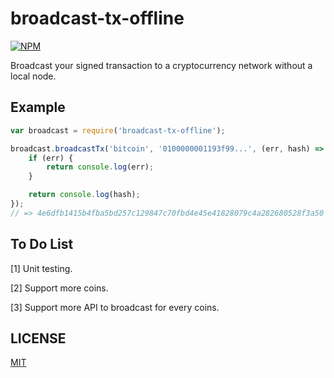 # broadcast-tx-offline

[![NPM](https://img.shields.io/npm/v/broadcast-tx-offline.svg)](https://www.npmjs.com/package/broadcast-tx-offline)

Broadcast your signed transaction to a cryptocurrency network without a local node.

## Example

```javascript
var broadcast = require('broadcast-tx-offline');

broadcast.broadcastTx('bitcoin', '0100000001193f99...', (err, hash) => {
    if (err) {
        return console.log(err);
    }

    return console.log(hash);
});
// => 4e6dfb1415b4fba5bd257c129847c70fbd4e45e41828079c4a282680528f3a50
```

## To Do List

[1] Unit testing.

[2] Support more coins.

[3] Support more API to broadcast for every coins.

## LICENSE

[MIT](LICENSE)